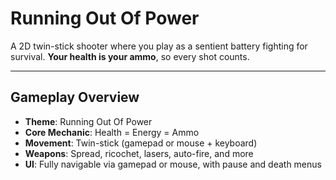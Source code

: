 # Running Out Of Power

A 2D twin-stick shooter where you play as a sentient battery fighting for survival. **Your health is your ammo**, so every shot counts.

---

## Gameplay Overview

- **Theme**: Running Out Of Power
- **Core Mechanic**: Health = Energy = Ammo
- **Movement**: Twin-stick (gamepad or mouse + keyboard)
- **Weapons**: Spread, ricochet, lasers, auto-fire, and more
- **UI**: Fully navigable via gamepad or mouse, with pause and death menus
